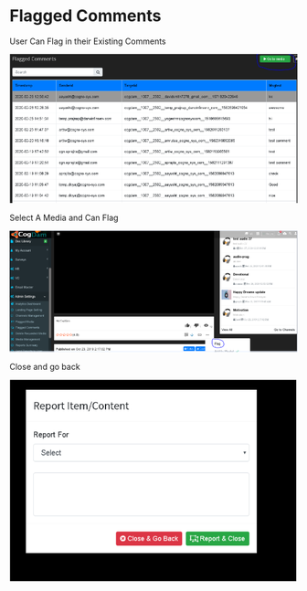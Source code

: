 # Flagged Comments

User Can Flag in their Existing Comments

![](../../.gitbook/assets/image%20%2893%29.png)

Select A Media and Can Flag

![](../../.gitbook/assets/image%20%2888%29.png)

Close and go back

![](../../.gitbook/assets/image%20%28135%29.png)

